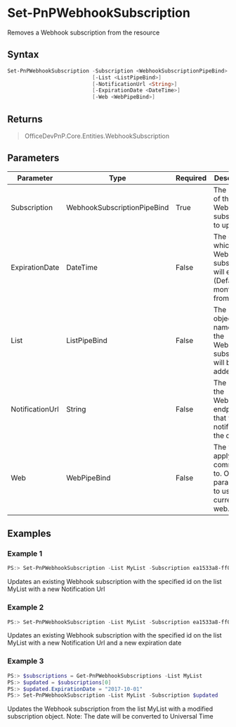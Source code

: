 # Set-PnPWebhookSubscription
Removes a Webhook subscription from the resource
## Syntax
```powershell
Set-PnPWebhookSubscription -Subscription <WebhookSubscriptionPipeBind>
                           [-List <ListPipeBind>]
                           [-NotificationUrl <String>]
                           [-ExpirationDate <DateTime>]
                           [-Web <WebPipeBind>]
```


## Returns
>OfficeDevPnP.Core.Entities.WebhookSubscription

## Parameters
Parameter|Type|Required|Description
---------|----|--------|-----------
|Subscription|WebhookSubscriptionPipeBind|True|The identity of the Webhook subscription to update|
|ExpirationDate|DateTime|False|The date at which the Webhook subscription will expire. (Default: 6 months from today)|
|List|ListPipeBind|False|The list object or name where the Webhook subscription will be added|
|NotificationUrl|String|False|The URL of the Webhook endpoint that will be notified of the change|
|Web|WebPipeBind|False|The web to apply the command to. Omit this parameter to use the current web.|
## Examples

### Example 1
```powershell
PS:> Set-PnPWebhookSubscription -List MyList -Subscription ea1533a8-ff03-415b-a7b6-517ee50db8b6 -NotificationUrl https://my-func.azurewebsites.net/webhook
```
Updates an existing Webhook subscription with the specified id on the list MyList with a new Notification Url

### Example 2
```powershell
PS:> Set-PnPWebhookSubscription -List MyList -Subscription ea1533a8-ff03-415b-a7b6-517ee50db8b6 -NotificationUrl https://my-func.azurewebsites.net/webhook -ExpirationDate 2017-09-01
```
Updates an existing Webhook subscription with the specified id on the list MyList with a new Notification Url and a new expiration date

### Example 3
```powershell
PS:> $subscriptions = Get-PnPWebhookSubscriptions -List MyList
PS:> $updated = $subscriptions[0]
PS:> $updated.ExpirationDate = "2017-10-01"
PS:> Set-PnPWebhookSubscription -List MyList -Subscription $updated
```
Updates the Webhook subscription from the list MyList with a modified subscription object.
Note: The date will be converted to Universal Time
